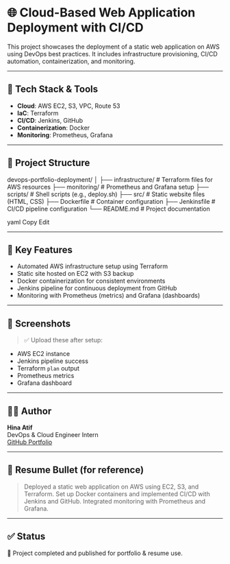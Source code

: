 # 🌐 Cloud-Based Web Application Deployment with CI/CD

This project showcases the deployment of a static web application on AWS using DevOps best practices. It includes infrastructure provisioning, CI/CD automation, containerization, and monitoring.

---

## 🚀 Tech Stack & Tools

- **Cloud**: AWS EC2, S3, VPC, Route 53
- **IaC**: Terraform
- **CI/CD**: Jenkins, GitHub
- **Containerization**: Docker
- **Monitoring**: Prometheus, Grafana

---

## 📁 Project Structure

devops-portfolio-deployment/
│
├── infrastructure/ # Terraform files for AWS resources
├── monitoring/ # Prometheus and Grafana setup
├── scripts/ # Shell scripts (e.g., deploy.sh)
├── src/ # Static website files (HTML, CSS)
├── Dockerfile # Container configuration
├── Jenkinsfile # CI/CD pipeline configuration
└── README.md # Project documentation

yaml
Copy
Edit


---

## 🔧 Key Features

- Automated AWS infrastructure setup using Terraform
- Static site hosted on EC2 with S3 backup
- Docker containerization for consistent environments
- Jenkins pipeline for continuous deployment from GitHub
- Monitoring with Prometheus (metrics) and Grafana (dashboards)

---

## 📸 Screenshots

> ✅ Upload these after setup:
- AWS EC2 instance
- Jenkins pipeline success
- Terraform `plan` output
- Prometheus metrics
- Grafana dashboard

---

## 👩‍💻 Author

**Hina Atif**  
DevOps & Cloud Engineer Intern  
[GitHub Portfolio](https://github.com/Hina-Atif)

---

## 📌 Resume Bullet (for reference)

> Deployed a static web application on AWS using EC2, S3, and Terraform. Set up Docker containers and implemented CI/CD with Jenkins and GitHub. Integrated monitoring with Prometheus and Grafana.

---

## ✅ Status

🎯 Project completed and published for portfolio & resume use.


















